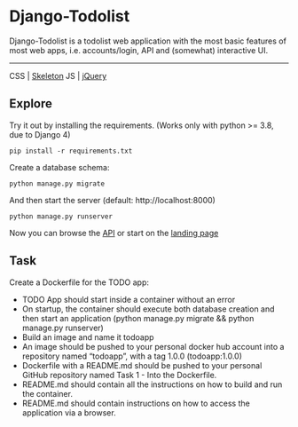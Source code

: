 # Django-Todolist

Django-Todolist is a todolist web application with the most basic features of most web apps, i.e. accounts/login, API and (somewhat) interactive UI.

---
CSS | [Skeleton](http://getskeleton.com/)
JS  | [jQuery](https://jquery.com/)

## Explore
Try it out by installing the requirements. (Works only with python >= 3.8, due to Django 4)

    pip install -r requirements.txt

Create a database schema:

    python manage.py migrate

And then start the server (default: http://localhost:8000)

    python manage.py runserver


Now you can browse the [API](http://localhost:8000/api/)
or start on the [landing page](http://localhost:8000/)

## Task 
Create a Dockerfile for the TODO app:
- TODO App should start inside a container without an error
- On startup, the container should execute both database creation and then start an application (python manage.py migrate && python manage.py runserver)
- Build an image and name it todoapp
- An image should be pushed to your personal docker hub account into a repository named “todoapp”, with a tag 1.0.0 (todoapp:1.0.0)
- Dockerfile with a README.md should be pushed to your personal GitHub repository named Task 1 - Into the Dockerfile.
- README.md should contain all the instructions on how to build and run the container.
- README.md should contain instructions on how to access the application via a browser.
